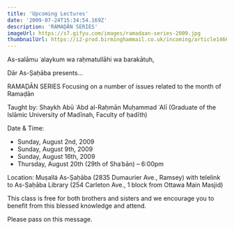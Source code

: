 ```yaml
---
title: 'Upcoming Lectures'
date: '2009-07-24T15:34:54.169Z'
description: 'RAMAḌĀN SERIES'
imageUrl: https://s7.gifyu.com/images/ramadaan-series-2009.jpg
thumbnailUrl: https://i2-prod.birminghammail.co.uk/incoming/article14668938.ece/ALTERNATES/s1200/Ramadan.jpg
---
```


As-salāmu ʿalaykum wa raḥmatullāhi wa barakātuh,

Dār As-Ṣaḥāba presents…

RAMAḌĀN SERIES
Focusing on a number of issues related
to the month of Ramaḍān

Taught by:
Shaykh Abū ʿAbd al-Raḥmān Muḥammad ʿAlī
(Graduate of the Islāmic University of Madīnah, Faculty of ḥadīth)

Date & Time:

- Sunday, August 2nd, 2009
- Sunday, August 9th, 2009
- Sunday, August 16th, 2009
- Thursday, August 20th (29th of Shaʿbān) – 6:00pm

Location:
Muṣallá As-Ṣaḥāba (2835 Dumaurier Ave., Ramsey) with telelink to As-Ṣaḥāba Library
(254 Carleton Ave., 1 block from Ottawa Main Masjid)

This class is free for both brothers and sisters and we encourage you to benefit from this blessed knowledge and attend.

Please pass on this message.
